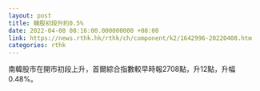 ```yaml
---
layout: post
title: 韓股初段升約0.5%
date: 2022-04-08 08:16:00.000000000 +08:00
link: https://news.rthk.hk/rthk/ch/component/k2/1642996-20220408.htm
categories: rthk
---
```


南韓股市在開市初段上升，首爾綜合指數較早時報2708點，升12點，升幅0.48%。
